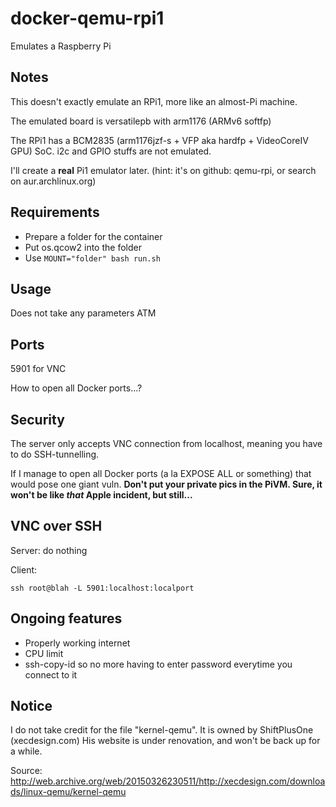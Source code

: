 # docker-qemu-rpi1
Emulates a Raspberry Pi

## Notes
This doesn't exactly emulate an RPi1, more like an almost-Pi machine.

The emulated board is versatilepb with arm1176 (ARMv6 softfp)

The RPi1 has a BCM2835 (arm1176jzf-s + VFP aka hardfp + VideoCoreIV GPU) SoC. i2c and GPIO stuffs are not emulated.

I'll create a **real** Pi1 emulator later. (hint: it's on github: qemu-rpi, or search on aur.archlinux.org)

## Requirements
- Prepare a folder for the container
- Put os.qcow2 into the folder
- Use ```MOUNT="folder" bash run.sh```

## Usage
Does not take any parameters ATM

## Ports
5901 for VNC

How to open all Docker ports...?

## Security
The server only accepts VNC connection from localhost, meaning you have to do SSH-tunnelling.

If I manage to open all Docker ports (a la EXPOSE ALL or something) that would pose one giant vuln.
**Don't put your private pics in the PiVM. Sure, it won't be like _that_ Apple incident, but still...**

## VNC over SSH
Server: do nothing

Client:

```
ssh root@blah -L 5901:localhost:localport
```

## Ongoing features
- Properly working internet
- CPU limit
- ssh-copy-id so no more having to enter password everytime you connect to it

## Notice
I do not take credit for the file "kernel-qemu".
It is owned by ShiftPlusOne (xecdesign.com)
His website is under renovation, and won't be back up for a while.

Source: http://web.archive.org/web/20150326230511/http://xecdesign.com/downloads/linux-qemu/kernel-qemu
